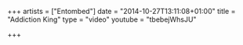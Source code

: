 +++
artists = ["Entombed"]
date = "2014-10-27T13:11:08+01:00"
title = "Addiction King"
type = "video"
youtube = "tbebejWhsJU"

+++

